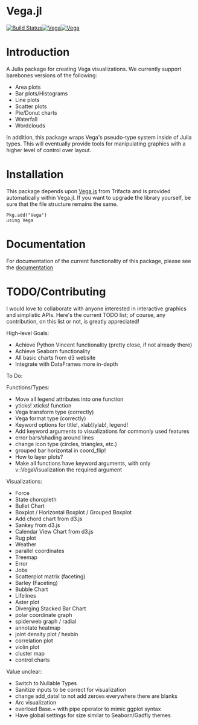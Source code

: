 Vega.jl
=======
[![Build Status](https://travis-ci.org/johnmyleswhite/Vega.jl.svg?branch=master)](https://travis-ci.org/johnmyleswhite/Vega.jl)[![Vega](http://pkg.julialang.org/badges/Vega_release.svg)](http://pkg.julialang.org/?pkg=Vega&ver=release)[![Vega](http://pkg.julialang.org/badges/Vega_0.4.svg)](http://pkg.julialang.org/?pkg=Vega&ver=nightly)

# Introduction

A Julia package for creating Vega visualizations. We currently support barebones versions of the following:

* Area plots
* Bar plots/Histograms
* Line plots
* Scatter plots
* Pie/Donut charts
* Waterfall
* Wordclouds

In addition, this package wraps Vega's pseudo-type system inside of Julia types. This will eventually provide tools for manipulating graphics with a higher level of control over layout.

# Installation

This package depends upon [Vega.js](https://github.com/trifacta/vega) from Trifacta and is provided automatically within Vega.jl. If you want to upgrade the library yourself, be sure that the file structure remains the same.

	Pkg.add("Vega")
	using Vega

# Documentation

For documentation of the current functionality of this package, please see the [documentation](http://johnmyleswhite.github.io/Vega.jl/)

# TODO/Contributing

I would love to collaborate with anyone interested in interactive graphics and simplistic APIs. Here's the current TODO list; of course, any contribution, on this list or not, is greatly appreciated!

High-level Goals:
- Achieve Python Vincent functionality (pretty close, if not already there)
- Achieve Seaborn functionality
- All basic charts from d3 website
- Integrate with DataFrames more in-depth

To Do:

Functions/Types:
- Move all legend attributes into one function
- yticks! xticks! function
- Vega transform type (correctly)
- Vega format type (correctly)
- Keyword options for title!, xlab!/ylab!, legend!
- Add keyword arguments to visualizations for commonly used features
- error bars/shading around lines
- change icon type (circles, triangles, etc.)
- grouped bar horizontal in coord_flip!
- How to layer plots?
- Make all functions have keyword arguments, with only v::VegaVisualization the required argument

Visualizations:

- Force
- State choropleth
- Bullet Chart
- Boxplot / Horizontal Boxplot / Grouped Boxplot
- Add chord chart from d3.js
- Sankey from d3.js
- Calendar View Chart from d3.js
- Rug plot
- Weather
- parallel coordinates
- Treemap
- Error
- Jobs
- Scatterplot matrix (faceting)
- Barley (Faceting)
- Bubble Chart
- Lifelines
- Aster plot
- Diverging Stacked Bar Chart
- polar coordinate graph
- spiderweb graph / radial
- annotate heatmap
- joint density plot / hexbin
- correlation plot
- violin plot
- cluster map
- control charts

Value unclear:
- Switch to Nullable Types
- Sanitize inputs to be correct for visualization
- change add_data! to not add zeroes everywhere there are blanks
- Arc visualization
- overload Base.+ with pipe operator to mimic ggplot syntax
- Have global settings for size similar to Seaborn/Gadfly themes
